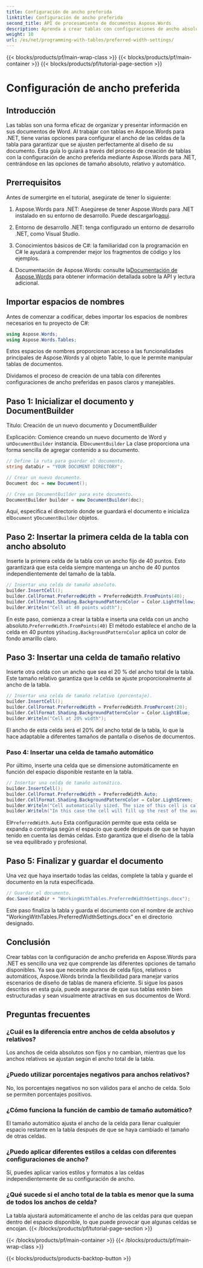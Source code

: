 ```yaml
---
title: Configuración de ancho preferida
linktitle: Configuración de ancho preferida
second_title: API de procesamiento de documentos Aspose.Words
description: Aprenda a crear tablas con configuraciones de ancho absoluto, relativo y automático en Aspose.Words para .NET con esta guía paso a paso.
weight: 10
url: /es/net/programming-with-tables/preferred-width-settings/
---
```


{{< blocks/products/pf/main-wrap-class >}}
{{< blocks/products/pf/main-container >}}
{{< blocks/products/pf/tutorial-page-section >}}

# Configuración de ancho preferida

## Introducción

Las tablas son una forma eficaz de organizar y presentar información en sus documentos de Word. Al trabajar con tablas en Aspose.Words para .NET, tiene varias opciones para configurar el ancho de las celdas de la tabla para garantizar que se ajusten perfectamente al diseño de su documento. Esta guía lo guiará a través del proceso de creación de tablas con la configuración de ancho preferida mediante Aspose.Words para .NET, centrándose en las opciones de tamaño absoluto, relativo y automático. 

## Prerrequisitos

Antes de sumergirte en el tutorial, asegúrate de tener lo siguiente:

1.  Aspose.Words para .NET: Asegúrese de tener Aspose.Words para .NET instalado en su entorno de desarrollo. Puede descargarlo[aquí](https://releases.aspose.com/words/net/).

2. Entorno de desarrollo .NET: tenga configurado un entorno de desarrollo .NET, como Visual Studio.

3. Conocimientos básicos de C#: la familiaridad con la programación en C# le ayudará a comprender mejor los fragmentos de código y los ejemplos.

4.  Documentación de Aspose.Words: consulte la[Documentación de Aspose.Words](https://reference.aspose.com/words/net/) para obtener información detallada sobre la API y lectura adicional.

## Importar espacios de nombres

Antes de comenzar a codificar, debes importar los espacios de nombres necesarios en tu proyecto de C#:

```csharp
using Aspose.Words;
using Aspose.Words.Tables;
```

Estos espacios de nombres proporcionan acceso a las funcionalidades principales de Aspose.Words y al objeto Table, lo que le permite manipular tablas de documentos.

Dividamos el proceso de creación de una tabla con diferentes configuraciones de ancho preferidas en pasos claros y manejables.

## Paso 1: Inicializar el documento y DocumentBuilder

Título: Creación de un nuevo documento y DocumentBuilder

 Explicación: Comience creando un nuevo documento de Word y un`DocumentBuilder` instancia. El`DocumentBuilder` La clase proporciona una forma sencilla de agregar contenido a su documento.

```csharp
// Define la ruta para guardar el documento.
string dataDir = "YOUR DOCUMENT DIRECTORY";

// Crear un nuevo documento.
Document doc = new Document();

// Cree un DocumentBuilder para este documento.
DocumentBuilder builder = new DocumentBuilder(doc);
```

 Aquí, especifica el directorio donde se guardará el documento e inicializa el`Document` y`DocumentBuilder` objetos.

## Paso 2: Insertar la primera celda de la tabla con ancho absoluto

Inserte la primera celda de la tabla con un ancho fijo de 40 puntos. Esto garantizará que esta celda siempre mantenga un ancho de 40 puntos independientemente del tamaño de la tabla.

```csharp
// Insertar una celda de tamaño absoluto.
builder.InsertCell();
builder.CellFormat.PreferredWidth = PreferredWidth.FromPoints(40);
builder.CellFormat.Shading.BackgroundPatternColor = Color.LightYellow;
builder.Writeln("Cell at 40 points width");
```

En este paso, comienza a crear la tabla e inserta una celda con un ancho absoluto.`PreferredWidth.FromPoints(40)` El método establece el ancho de la celda en 40 puntos y`Shading.BackgroundPatternColor` aplica un color de fondo amarillo claro.

## Paso 3: Insertar una celda de tamaño relativo

Inserte otra celda con un ancho que sea el 20 % del ancho total de la tabla. Este tamaño relativo garantiza que la celda se ajuste proporcionalmente al ancho de la tabla.

```csharp
// Insertar una celda de tamaño relativo (porcentaje).
builder.InsertCell();
builder.CellFormat.PreferredWidth = PreferredWidth.FromPercent(20);
builder.CellFormat.Shading.BackgroundPatternColor = Color.LightBlue;
builder.Writeln("Cell at 20% width");
```

El ancho de esta celda será el 20% del ancho total de la tabla, lo que la hace adaptable a diferentes tamaños de pantalla o diseños de documentos.

### Paso 4: Insertar una celda de tamaño automático

Por último, inserte una celda que se dimensione automáticamente en función del espacio disponible restante en la tabla.

```csharp
// Insertar una celda de tamaño automático.
builder.InsertCell();
builder.CellFormat.PreferredWidth = PreferredWidth.Auto;
builder.CellFormat.Shading.BackgroundPatternColor = Color.LightGreen;
builder.Writeln("Cell automatically sized. The size of this cell is calculated from the table preferred width.");
builder.Writeln("In this case the cell will fill up the rest of the available space.");
```

 El`PreferredWidth.Auto` Esta configuración permite que esta celda se expanda o contraiga según el espacio que quede después de que se hayan tenido en cuenta las demás celdas. Esto garantiza que el diseño de la tabla se vea equilibrado y profesional.

## Paso 5: Finalizar y guardar el documento

Una vez que haya insertado todas las celdas, complete la tabla y guarde el documento en la ruta especificada.

```csharp
// Guardar el documento.
doc.Save(dataDir + "WorkingWithTables.PreferredWidthSettings.docx");
```

Este paso finaliza la tabla y guarda el documento con el nombre de archivo "WorkingWithTables.PreferredWidthSettings.docx" en el directorio designado.

## Conclusión

Crear tablas con la configuración de ancho preferida en Aspose.Words para .NET es sencillo una vez que comprende las diferentes opciones de tamaño disponibles. Ya sea que necesite anchos de celda fijos, relativos o automáticos, Aspose.Words brinda la flexibilidad para manejar varios escenarios de diseño de tablas de manera eficiente. Si sigue los pasos descritos en esta guía, puede asegurarse de que sus tablas estén bien estructuradas y sean visualmente atractivas en sus documentos de Word.

## Preguntas frecuentes

### ¿Cuál es la diferencia entre anchos de celda absolutos y relativos?
Los anchos de celda absolutos son fijos y no cambian, mientras que los anchos relativos se ajustan según el ancho total de la tabla.

### ¿Puedo utilizar porcentajes negativos para anchos relativos?
No, los porcentajes negativos no son válidos para el ancho de celda. Solo se permiten porcentajes positivos.

### ¿Cómo funciona la función de cambio de tamaño automático?
El tamaño automático ajusta el ancho de la celda para llenar cualquier espacio restante en la tabla después de que se haya cambiado el tamaño de otras celdas.

### ¿Puedo aplicar diferentes estilos a celdas con diferentes configuraciones de ancho?
Sí, puedes aplicar varios estilos y formatos a las celdas independientemente de su configuración de ancho.

### ¿Qué sucede si el ancho total de la tabla es menor que la suma de todos los anchos de celda?
La tabla ajustará automáticamente el ancho de las celdas para que quepan dentro del espacio disponible, lo que puede provocar que algunas celdas se encojan.
{{< /blocks/products/pf/tutorial-page-section >}}

{{< /blocks/products/pf/main-container >}}
{{< /blocks/products/pf/main-wrap-class >}}

{{< blocks/products/products-backtop-button >}}
